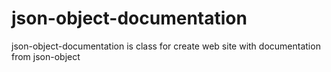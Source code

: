 # json-object-documentation
json-object-documentation is class for create web site with documentation from json-object
